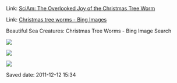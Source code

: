 <div id="wikitext">

Link: [SciAm: The Overlooked Joy of the Christmas Tree
Worm](http://blogs.scientificamerican.com/artful-amoeba/2012/06/01/the-overlooked-joy-of-the-christmas-tree-worm/)

Link: [Christmas tree worms - Bing
Images](http://www.bing.com/images/search?q=Christmas%20tree%20worms&form=hphot1)

Beautiful Sea Creatures: Christmas Tree Worms - Bing Image Search

<div class="vspace">

</div>

<div>

![](http://ts3.mm.bing.net/images/thumbnail.aspx?q=1550245968610&id=66787f0dc2f30ebffe7ce174685ef97f&url=http%3a%2f%2fgallery.photo.net%2fphoto%2f13958392-md.jpg)

</div>

<div class="vspace">

</div>

<div>

![](http://ts3.mm.bing.net/images/thumbnail.aspx?q=1573832557598&id=945b3a1331e72084bb19a08cb6c30f44&url=http%3a%2f%2fwww.ryanphotographic.com%2fimages%2fJPEGS%2fBlue%2520Christmas%2520Tree%2520Worm.jpg)

</div>

<div class="vspace">

</div>

<div>

![](http://wiki.tamouse.org?n=uploads.SavedLinks.ChristmasTreeWorms.searchpagepreview.png)

</div>

Saved date: 2011-12-12 15:34

<div class="vspace">

</div>

</div>
